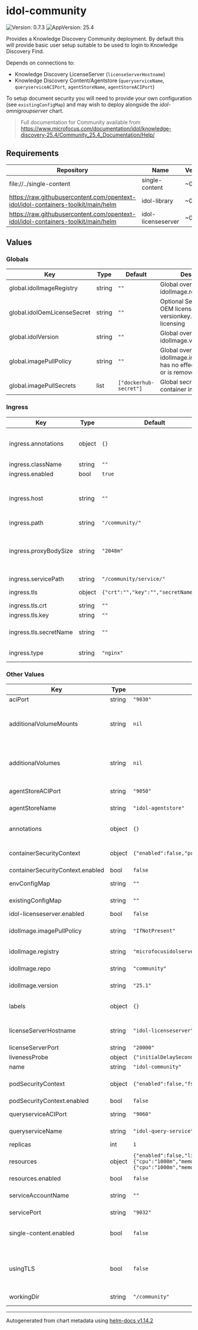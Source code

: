 # idol-community



![Version: 0.7.3](https://img.shields.io/badge/Version-0.7.3-informational?style=flat-square) ![AppVersion: 25.4](https://img.shields.io/badge/AppVersion-25.4-informational?style=flat-square) 



Provides a Knowledge Discovery Community deployment. By default this will provide basic user
setup suitable to be used to login to Knowledge Discovery Find.

Depends on connections to:

- Knowledge Discovery LicenseServer (`licenseServerHostname`)
- Knowledge Discovery Content/Agentstore (`queryserviceName`, `queryserviceACIPort`, `agentStoreName`, `agentStoreACIPort`)

To setup document security you will need to provide your own configuration (see `existingConfigMap`)
and may wish to deploy alongside the _idol-omnigroupserver_ chart.

> Full documentation for Community available from <https://www.microfocus.com/documentation/idol/knowledge-discovery-25.4/Community_25.4_Documentation/Help/>







## Requirements

| Repository | Name | Version |
|------------|------|---------|
| file://../single-content | single-content | ~0.11.0 |
| https://raw.githubusercontent.com/opentext-idol/idol-containers-toolkit/main/helm | idol-library | ~0.15.0 |
| https://raw.githubusercontent.com/opentext-idol/idol-containers-toolkit/main/helm | idol-licenseserver | ~0.5.0 |

## Values

### Globals

| Key | Type | Default | Description |
|-----|------|---------|-------------|
| global.idolImageRegistry | string | `""` | Global override value for idolImage.registry |
| global.idolOemLicenseSecret | string | `""` | Optional Secret containing OEM licensekey.dat and versionkey.dat files for licensing |
| global.idolVersion | string | `""` | Global override value for idolImage.version |
| global.imagePullPolicy | string | `""` | Global override value for idolImage.imagePullPolicy, has no effect if it is empty or is removed |
| global.imagePullSecrets | list | `["dockerhub-secret"]` | Global secrets used to pull container images |

### Ingress

| Key | Type | Default | Description |
|-----|------|---------|-------------|
| ingress.annotations | object | `{}` | Ingress controller specific annotations Some annotations are added automatically based on ingress.type and other values, but can  be overridden/augmented here e.g. https://kubernetes.github.io/ingress-nginx/user-guide/nginx-configuration/annotations |
| ingress.className | string | `""` | Optional parameter to override the default ingress class |
| ingress.enabled | bool | `true` | Create ingress resource |
| ingress.host | string | `""` | Optional host (see https://kubernetes.io/docs/concepts/services-networking/ingress/#ingress-rules). For an OpenShift environment this is required (see https://docs.openshift.com/container-platform/4.11/networking/routes/route-configuration.html#nw-ingress-creating-a-route-via-an-ingress_route-configuration) |
| ingress.path | string | `"/community/"` | Ingress controller path for ACI connections. |
| ingress.proxyBodySize | string | `"2048m"` | Maximum allowed size of the client request body, defining the maximum size of requests that can be made to IDOL components within the installation, e.g. the amount of data sent in DREADDDATA index commands. The value should be an nginx "size" value. See http://nginx.org/en/docs/http/ngx_http_core_module.html#client_max_body_size for the documentation of the corresponding nginx configuration parameter. |
| ingress.servicePath | string | `"/community/service/"` | Ingress controller path for service connections. |
| ingress.tls | object | `{"crt":"","key":"","secretName":""}` | Whether ingress uses TLS. You must set an ingress host to use this.  See https://kubernetes.io/docs/concepts/services-networking/ingress/#tls  |
| ingress.tls.crt | string | `""` | Certificate data value to generate tls Secret (should be base64 encoded) |
| ingress.tls.key | string | `""` | Private key data value to generate tls Secret (should be base64 encoded) |
| ingress.tls.secretName | string | `""` | The name of the secret for ingress TLS. Leave empty if not using TLS.  If specified then either this secret must already exist, or crt and key values must be provided and secret will be created..  |
| ingress.type | string | `"nginx"` | Ingress controller type to setup for. Valid values are nginx or haproxy (used by OpenShift) |

### Other Values

| Key | Type | Default | Description |
|-----|------|---------|-------------|
| aciPort | string | `"9030"` | port service will serve ACI connections on |
| additionalVolumeMounts | string | `nil` | Additional PodSpec VolumeMount(s) (see <https://kubernetes.io/docs/reference/kubernetes-api/workload-resources/pod-v1/#volumes-1>) Can be dict of (name, VolumeMount), or list of (VolumeMount). dict form allows for merging definitions from multiple values files. |
| additionalVolumes | string | `nil` | Additional PodSpec Volume(s) (see <https://kubernetes.io/docs/reference/kubernetes-api/workload-resources/pod-v1/#volumes>) Can be dict of (name, Volume), or list of (Volume). dict form allows for merging definitions from multiple values files. |
| agentStoreACIPort | string | `"9050"` | agentstore service aci port (maps to Community AgentDRE configuration). |
| agentStoreName | string | `"idol-agentstore"` | agentstore service/hostname (maps to Community AgentDRE configuration). |
| annotations | object | `{}` | Additional annotations applied to deployment/statefulset (https://kubernetes.io/docs/concepts/overview/working-with-objects/annotations/) |
| containerSecurityContext | object | `{"enabled":false,"privileged":false,"runAsNonRoot":true}` | Optional SecurityContext for container (see https://kubernetes.io/docs/reference/generated/kubernetes-api/v1.29/#securitycontext-v1-core) |
| containerSecurityContext.enabled | bool | `false` | enable SecurityContext for container. Setting to false omits. |
| envConfigMap | string | `""` | Optional configMap name holding extra environnment variables for container |
| existingConfigMap | string | `""` | if specified, mounted at /etc/config/idol and expected to provide community.cfg |
| idol-licenseserver.enabled | bool | `false` | whether to deploy the idol-licenseserver sub-chart |
| idolImage.imagePullPolicy | string | `"IfNotPresent"` | used to determine whether to pull the specified image (see https://kubernetes.io/docs/concepts/containers/images/#image-pull-policy) |
| idolImage.registry | string | `"microfocusidolserver"` | used to construct container image name: {idolImage.registry}/{idolImage.repo}:{idolImage.version} |
| idolImage.repo | string | `"community"` | used to construct container image name: {idolImage.registry}/{idolImage.repo}:{idolImage.version}. |
| idolImage.version | string | `"25.1"` | used to construct container image name: {idolImage.registry}/{idolImage.repo}:{idolImage.version} |
| labels | object | `{}` | Additional labels applied to all objects (https://kubernetes.io/docs/concepts/overview/working-with-objects/labels/) |
| licenseServerHostname | string | `"idol-licenseserver"` | maps to [License] LicenseServerHost in the IDOL cfg files Should point to a resolvable IDOL LicenseServer (or Kubernetes service abstraction - see the idol-licenseserver chart) |
| licenseServerPort | string | `"20000"` | the ACI port of the IDOL LicenseServer (or abstraction) |
| livenessProbe | object | `{"initialDelaySeconds":30}` | container livenessProbe settings |
| name | string | `"idol-community"` | used to name deployment, service, ingress |
| podSecurityContext | object | `{"enabled":false,"fsGroup":0,"runAsGroup":0,"runAsUser":1000}` | Optional PodSecurityContext (see https://kubernetes.io/docs/reference/generated/kubernetes-api/v1.29/#podsecuritycontext-v1-core) |
| podSecurityContext.enabled | bool | `false` | enable PodSecurityContext. Setting to false omits. |
| queryserviceACIPort | string | `"9060"` | query service aci port (maps to Community DataDRE configuration). |
| queryserviceName | string | `"idol-query-service"` | query service/hostname (maps to Community DataDRE configuration). |
| replicas | int | `1` | number of replica pods for this container (defaults to 1) |
| resources | object | `{"enabled":false,"limits":{"cpu":"1000m","memory":"1Gi"},"requests":{"cpu":"1000m","memory":"1Gi"}}` | Optional resources for container (see https://kubernetes.io/docs/concepts/configuration/manage-resources-containers) |
| resources.enabled | bool | `false` | enable resources for container. Setting to false omits. |
| serviceAccountName | string | `""` | Optional serviceAccountName for the pods (https://kubernetes.io/docs/tasks/configure-pod-container/configure-service-account) |
| servicePort | string | `"9032"` | port service will serve service connections on |
| single-content.enabled | bool | `false` | whether to deploy the single-content sub-chart.  You may use this to get a basic Community running by setting the agentStoreName/agentStoreACIPort to the queryserviceName/queryserviceACIPort values. |
| usingTLS | bool | `false` | whether aci/service/index ports are configured to use TLS (https). If configuring for TLS, then consider setting IDOL_SSL_COMPONENT_CERT_PATH and IDOL_SSL_COMPONENT_KEY_PATH in envConfigMap to provide required TLS certificates |
| workingDir | string | `"/community"` | Expected working directory for the container. Should only need to change this for a heavily customized image. |


----------------------------------------------
Autogenerated from chart metadata using [helm-docs v1.14.2](https://github.com/norwoodj/helm-docs/releases/v1.14.2)